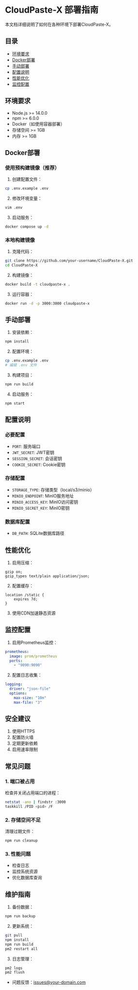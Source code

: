 # CloudPaste-X 部署指南

本文档详细说明了如何在各种环境下部署CloudPaste-X。

## 目录
- [环境要求](#环境要求)
- [Docker部署](#docker部署)
- [手动部署](#手动部署)
- [配置说明](#配置说明)
- [性能优化](#性能优化)
- [监控配置](#监控配置)

## 环境要求

- Node.js >= 14.0.0
- npm >= 6.0.0
- Docker（如使用容器部署）
- 存储空间 >= 1GB
- 内存 >= 1GB

## Docker部署

### 使用预构建镜像（推荐）

1. 创建配置文件：
```bash
cp .env.example .env
```

2. 修改环境变量：
```bash
vim .env
```

3. 启动服务：
```bash
docker compose up -d
```

### 本地构建镜像

1. 克隆代码：
```bash
git clone https://github.com/your-username/CloudPaste-X.git
cd CloudPaste-X
```

2. 构建镜像：
```bash
docker build -t cloudpaste-x .
```

3. 运行容器：
```bash
docker run -d -p 3000:3000 cloudpaste-x
```

## 手动部署

1. 安装依赖：
```bash
npm install
```

2. 配置环境：
```bash
cp .env.example .env
# 编辑 .env 文件
```

3. 构建项目：
```bash
npm run build
```

4. 启动服务：
```bash
npm start
```

## 配置说明

### 必要配置
- `PORT`: 服务端口
- `JWT_SECRET`: JWT密钥
- `SESSION_SECRET`: 会话密钥
- `COOKIE_SECRET`: Cookie密钥

### 存储配置
- `STORAGE_TYPE`: 存储类型（local/s3/minio）
- `MINIO_ENDPOINT`: MinIO服务地址
- `MINIO_ACCESS_KEY`: MinIO访问密钥
- `MINIO_SECRET_KEY`: MinIO密钥

### 数据库配置
- `DB_PATH`: SQLite数据库路径

## 性能优化

1. 启用压缩：
```nginx
gzip on;
gzip_types text/plain application/json;
```

2. 配置缓存：
```nginx
location /static {
    expires 7d;
}
```

3. 使用CDN加速静态资源

## 监控配置

1. 启用Prometheus监控：
```yaml
prometheus:
  image: prom/prometheus
  ports:
    - "9090:9090"
```

2. 配置日志收集：
```yaml
logging:
  driver: "json-file"
  options:
    max-size: "10m"
    max-file: "3"
```

## 安全建议

1. 使用HTTPS
2. 配置防火墙
3. 定期更新依赖
4. 启用速率限制

## 常见问题

### 1. 端口被占用
检查并关闭占用端口的进程：
```bash
netstat -ano | findstr :3000
taskkill /PID <pid> /F
```

### 2. 存储空间不足
清理过期文件：
```bash
npm run cleanup
```

### 3. 性能问题
- 检查日志
- 监控系统资源
- 优化数据库查询

## 维护指南

1. 备份数据：
```bash
npm run backup
```

2. 更新系统：
```bash
git pull
npm install
npm run build
pm2 restart all
```

3. 日志管理：
```bash
pm2 logs
pm2 flush
``` 
- 问题反馈：issues@your-domain.com 